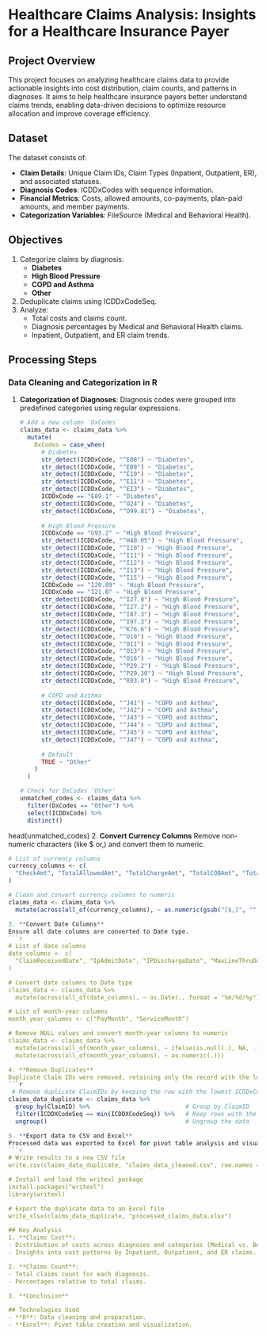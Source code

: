 # Healthcare Claims Analysis: Insights for a Healthcare Insurance Payer
## Project Overview
This project focuses on analyzing healthcare claims data to provide actionable insights into cost distribution, claim counts, and patterns in diagnoses. It aims to help healthcare insurance payers better understand claims trends, enabling data-driven decisions to optimize resource allocation and improve coverage efficiency.
## Dataset
The dataset consists of:
- **Claim Details**: Unique Claim IDs, Claim Types (Inpatient, Outpatient, ER), and associated statuses.
- **Diagnosis Codes**: ICDDxCodes with sequence information.
- **Financial Metrics**: Costs, allowed amounts, co-payments, plan-paid amounts, and member payments.
- **Categorization Variables**: FileSource (Medical and Behavioral Health).
## Objectives
1. Categorize claims by diagnosis:
   - **Diabetes**
   - **High Blood Pressure**
   - **COPD and Asthma**
   - **Other**
2. Deduplicate claims using ICDDxCodeSeq.
3. Analyze:
   - Total costs and claims count.
   - Diagnosis percentages by Medical and Behavioral Health claims.
   - Inpatient, Outpatient, and ER claim trends.
## Processing Steps
### Data Cleaning and Categorization in R
1. **Categorization of Diagnoses**:
   Diagnosis codes were grouped into predefined categories using regular expressions.
   ```r
   # Add a new column `DxCodes`
   claims_data <- claims_data %>%
     mutate(
       DxCodes = case_when(
         # Diabetes
         str_detect(ICDDxCode, "^E08") ~ "Diabetes",
         str_detect(ICDDxCode, "^E09") ~ "Diabetes",
         str_detect(ICDDxCode, "^E10") ~ "Diabetes",
         str_detect(ICDDxCode, "^E11") ~ "Diabetes",
         str_detect(ICDDxCode, "^E13") ~ "Diabetes",
         ICDDxCode == "E89.1" ~ "Diabetes",
         str_detect(ICDDxCode, "^O24") ~ "Diabetes",
         str_detect(ICDDxCode, "^O99.81") ~ "Diabetes",
         
         # High Blood Pressure
         ICDDxCode == "G93.2" ~ "High Blood Pressure",
         str_detect(ICDDxCode, "^H40.05") ~ "High Blood Pressure",
         str_detect(ICDDxCode, "^I10") ~ "High Blood Pressure",
         str_detect(ICDDxCode, "^I11") ~ "High Blood Pressure",
         str_detect(ICDDxCode, "^I12") ~ "High Blood Pressure",
         str_detect(ICDDxCode, "^I13") ~ "High Blood Pressure",
         str_detect(ICDDxCode, "^I15") ~ "High Blood Pressure",
         ICDDxCode == "I20.89" ~ "High Blood Pressure",
         ICDDxCode == "I21.B" ~ "High Blood Pressure",
         str_detect(ICDDxCode, "^I27.0") ~ "High Blood Pressure",
         str_detect(ICDDxCode, "^I27.2") ~ "High Blood Pressure",
         str_detect(ICDDxCode, "^I87.3") ~ "High Blood Pressure",
         str_detect(ICDDxCode, "^I97.3") ~ "High Blood Pressure",
         str_detect(ICDDxCode, "^K76.6") ~ "High Blood Pressure",
         str_detect(ICDDxCode, "^O10") ~ "High Blood Pressure",
         str_detect(ICDDxCode, "^O11") ~ "High Blood Pressure",
         str_detect(ICDDxCode, "^O13") ~ "High Blood Pressure",
         str_detect(ICDDxCode, "^O16") ~ "High Blood Pressure",
         str_detect(ICDDxCode, "^P29.2") ~ "High Blood Pressure",
         str_detect(ICDDxCode, "^P29.30") ~ "High Blood Pressure",
         str_detect(ICDDxCode, "^R03.0") ~ "High Blood Pressure",
         
         # COPD and Asthma
         str_detect(ICDDxCode, "^J41") ~ "COPD and Asthma",
         str_detect(ICDDxCode, "^J42") ~ "COPD and Asthma",
         str_detect(ICDDxCode, "^J43") ~ "COPD and Asthma",
         str_detect(ICDDxCode, "^J44") ~ "COPD and Asthma",
         str_detect(ICDDxCode, "^J45") ~ "COPD and Asthma",
         str_detect(ICDDxCode, "^J47") ~ "COPD and Asthma",
         
         # Default
         TRUE ~ "Other"
       )
     )

   # Check for DxCodes 'Other'
   unmatched_codes <- claims_data %>%
     filter(DxCodes == "Other") %>%
     select(ICDDxCode) %>%
     distinct()

head(unmatched_codes)
2. **Convert Currency Columns**
   Remove non-numeric characters (like $ or,) and convert them to numeric.
   ```r
   # List of currency columns
   currency_columns <- c(
     "CheckAmt", "TotalAllowedAmt", "TotalChargeAmt", "TotalCOBAmt", "TotalCoPayAmt", "TotalDeductibleAmt", "TotalPaidAllowedAmt", "TotalPaidCOBAmt", "TotalPlanPaidAmt", "TotalMemPayAmt"
   )

   # Clean and convert currency columns to numeric
   claims_data <- claims_data %>%
     mutate(across(all_of(currency_columns), ~ as.numeric(gsub("[$,]", "", .))))      
   
3. **Convert Date Columns**
   Ensure all date columns are converted to Date type.
   ```r
   # List of date columns
   date_columns <- c(
     "ClaimReceivedDate", "IpAdmitDate", "IPDischargeDate", "MaxLineThruDate", "MinLineFromDate", "OriginalEOBDate", "PayDate", "ServiceDate"
   )

   # Convert date columns to Date type
   claims_data <- claims_data %>%
     mutate(across(all_of(date_columns), ~ as.Date(., format = "%m/%d/%y")))

   # List of month-year columns
   month_year_columns <- c("PayMonth", "ServiceMonth")

   # Remove NULL values and convert month-year columns to numeric
   claims_data <- claims_data %>%
     mutate(across(all_of(month_year_columns), ~ ifelse(is.null(.), NA, .))) %>%
     mutate(across(all_of(month_year_columns), ~ as.numeric(.)))

4. **Remove Duplicates**
   Duplicate Claim IDs were removed, retaining only the record with the lowest sequence number.
   ```r
    # Remove duplicate ClaimIDs by keeping the row with the lowest ICDDxCodeSeq
   claims_data_duplicate <- claims_data %>%
     group_by(ClaimID) %>%                           # Group by ClaimID
     filter(ICDDXCodeSeq == min(ICDDXCodeSeq)) %>%   # Keep rows with the minimum sequence
     ungroup()                                       # Ungroup the data

5. **Export data to CSV and Excel**
   Processed data was exported to Excel for pivot table analysis and visualization.
   ```r
   # Write results to a new CSV file
   write.csv(claims_data_duplicate, "claims_data_cleaned.csv", row.names = FALSE)

   # Install and load the writexl package
   install.packages("writexl")
   library(writexl)

   # Export the duplicate data to an Excel file
   write_xlsx(claims_data_duplicate, "processed_claims_data.xlsx")

## Key Analysis
1. **Claims Cost**:
   - Distribution of costs across diagnoses and categories (Medical vs. Behavioral Health).
   - Insights into cost patterns by Inpatient, Outpatient, and ER claims.

2. **Claims Count**:
   - Total claims count for each diagnosis.
   - Percentages relative to total claims.

3. **Conclusion**
   
## Technologies Used
- **R**: Data cleaning and preparation.
- **Excel**: Pivot table creation and visualization.






